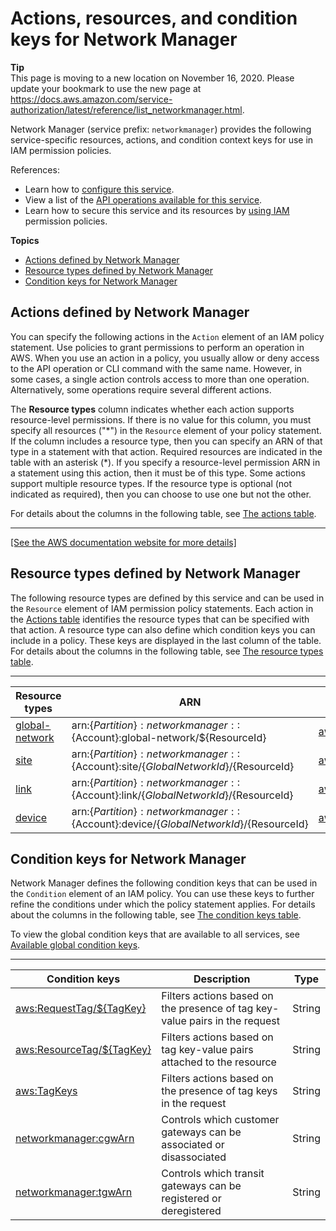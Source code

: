 # Actions, resources, and condition keys for Network Manager<a name="list_networkmanager"></a>

**Tip**  
This page is moving to a new location on November 16, 2020\. Please update your bookmark to use the new page at [https://docs\.aws\.amazon\.com/service\-authorization/latest/reference/list\_networkmanager\.html](https://docs.aws.amazon.com/service-authorization/latest/reference/list_networkmanager.html)\. 

Network Manager \(service prefix: `networkmanager`\) provides the following service\-specific resources, actions, and condition context keys for use in IAM permission policies\.

References:
+ Learn how to [configure this service](https://docs.aws.amazon.com/vpc/latest/tgw/)\.
+ View a list of the [API operations available for this service](https://docs.aws.amazon.com/networkmanager/latest/APIReference/)\.
+ Learn how to secure this service and its resources by [using IAM](https://docs.aws.amazon.com/vpc/latest/tgw/nm-security-iam.html) permission policies\.

**Topics**
+ [Actions defined by Network Manager](#networkmanager-actions-as-permissions)
+ [Resource types defined by Network Manager](#networkmanager-resources-for-iam-policies)
+ [Condition keys for Network Manager](#networkmanager-policy-keys)

## Actions defined by Network Manager<a name="networkmanager-actions-as-permissions"></a>

You can specify the following actions in the `Action` element of an IAM policy statement\. Use policies to grant permissions to perform an operation in AWS\. When you use an action in a policy, you usually allow or deny access to the API operation or CLI command with the same name\. However, in some cases, a single action controls access to more than one operation\. Alternatively, some operations require several different actions\.

The **Resource types** column indicates whether each action supports resource\-level permissions\. If there is no value for this column, you must specify all resources \("\*"\) in the `Resource` element of your policy statement\. If the column includes a resource type, then you can specify an ARN of that type in a statement with that action\. Required resources are indicated in the table with an asterisk \(\*\)\. If you specify a resource\-level permission ARN in a statement using this action, then it must be of this type\. Some actions support multiple resource types\. If the resource type is optional \(not indicated as required\), then you can choose to use one but not the other\.

For details about the columns in the following table, see [The actions table](reference_policies_actions-resources-contextkeys.md#actions_table)\.


****  
[\[See the AWS documentation website for more details\]](http://docs.aws.amazon.com/IAM/latest/UserGuide/list_networkmanager.html)

## Resource types defined by Network Manager<a name="networkmanager-resources-for-iam-policies"></a>

The following resource types are defined by this service and can be used in the `Resource` element of IAM permission policy statements\. Each action in the [Actions table](#networkmanager-actions-as-permissions) identifies the resource types that can be specified with that action\. A resource type can also define which condition keys you can include in a policy\. These keys are displayed in the last column of the table\. For details about the columns in the following table, see [The resource types table](reference_policies_actions-resources-contextkeys.md#resources_table)\.


****  

| Resource types | ARN | Condition keys | 
| --- | --- | --- | 
|   [ global\-network ](https://docs.aws.amazon.com/vpc/latest/tgw/what-is-network-manager.html/)  |  arn:$\{Partition\}:networkmanager::$\{Account\}:global\-network/$\{ResourceId\}  |   [ aws:ResourceTag/$\{TagKey\} ](#networkmanager-aws_ResourceTag___TagKey_)   | 
|   [ site ](https://docs.aws.amazon.com/vpc/latest/tgw/what-is-network-manager.html/)  |  arn:$\{Partition\}:networkmanager::$\{Account\}:site/$\{GlobalNetworkId\}/$\{ResourceId\}  |   [ aws:ResourceTag/$\{TagKey\} ](#networkmanager-aws_ResourceTag___TagKey_)   | 
|   [ link ](https://docs.aws.amazon.com/vpc/latest/tgw/what-is-network-manager.html/)  |  arn:$\{Partition\}:networkmanager::$\{Account\}:link/$\{GlobalNetworkId\}/$\{ResourceId\}  |   [ aws:ResourceTag/$\{TagKey\} ](#networkmanager-aws_ResourceTag___TagKey_)   | 
|   [ device ](https://docs.aws.amazon.com/vpc/latest/tgw/what-is-network-manager.html/)  |  arn:$\{Partition\}:networkmanager::$\{Account\}:device/$\{GlobalNetworkId\}/$\{ResourceId\}  |   [ aws:ResourceTag/$\{TagKey\} ](#networkmanager-aws_ResourceTag___TagKey_)   | 

## Condition keys for Network Manager<a name="networkmanager-policy-keys"></a>

Network Manager defines the following condition keys that can be used in the `Condition` element of an IAM policy\. You can use these keys to further refine the conditions under which the policy statement applies\. For details about the columns in the following table, see [The condition keys table](reference_policies_actions-resources-contextkeys.md#context_keys_table)\.

To view the global condition keys that are available to all services, see [Available global condition keys](reference_policies_condition-keys.html#AvailableKeys)\.


****  

| Condition keys | Description | Type | 
| --- | --- | --- | 
|   [ aws:RequestTag/$\{TagKey\} ](https://docs.aws.amazon.com/IAM/latest/UserGuide/reference_policies_condition-keys.html#condition-keys-requesttag)  | Filters actions based on the presence of tag key\-value pairs in the request | String | 
|   [ aws:ResourceTag/$\{TagKey\} ](https://docs.aws.amazon.com/IAM/latest/UserGuide/reference_policies_condition-keys.html#condition-keys-resourcetag)  | Filters actions based on tag key\-value pairs attached to the resource | String | 
|   [ aws:TagKeys ](https://docs.aws.amazon.com/IAM/latest/UserGuide/reference_policies_condition-keys.html#condition-keys-tagkeys)  | Filters actions based on the presence of tag keys in the request | String | 
|   [ networkmanager:cgwArn ](https://docs.aws.amazon.com/vpc/latest/tgw/nm-security-iam.html)  | Controls which customer gateways can be associated or disassociated | String | 
|   [ networkmanager:tgwArn ](https://docs.aws.amazon.com/vpc/latest/tgw/nm-security-iam.html)  | Controls which transit gateways can be registered or deregistered | String | 